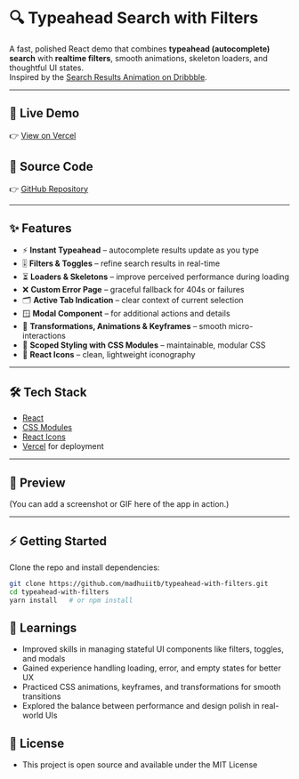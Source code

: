 # 🔍 Typeahead Search with Filters

A fast, polished React demo that combines **typeahead (autocomplete) search** with **realtime filters**, smooth animations, skeleton loaders, and thoughtful UI states.  
Inspired by the [Search Results Animation on Dribbble](https://dribbble.com/shots/17399694-Search-Results-Animation).

---

## 🚀 Live Demo
👉 [View on Vercel](https://typeahead-with-filters.vercel.app/)

## 📂 Source Code
👉 [GitHub Repository](https://github.com/madhuiitb/typeahead-with-filters)

---

## ✨ Features

- ⚡ **Instant Typeahead** – autocomplete results update as you type  
- 🎚 **Filters & Toggles** – refine search results in real-time  
- ⏳ **Loaders & Skeletons** – improve perceived performance during loading  
- ❌ **Custom Error Page** – graceful fallback for 404s or failures  
- 🗂 **Active Tab Indication** – clear context of current selection  
- 🪟 **Modal Component** – for additional actions and details  
- 🎨 **Transformations, Animations & Keyframes** – smooth micro-interactions  
- 🧩 **Scoped Styling with CSS Modules** – maintainable, modular CSS  
- 🔔 **React Icons** – clean, lightweight iconography  

---

## 🛠 Tech Stack

- [React](https://react.dev/)  
- [CSS Modules](https://github.com/css-modules/css-modules)  
- [React Icons](https://react-icons.github.io/react-icons/)  
- [Vercel](https://vercel.com/) for deployment  

---

## 📸 Preview

(You can add a screenshot or GIF here of the app in action.)

---

## ⚡ Getting Started

Clone the repo and install dependencies:

```bash
git clone https://github.com/madhuiitb/typeahead-with-filters.git
cd typeahead-with-filters
yarn install   # or npm install
```
## 📖 Learnings
- Improved skills in managing stateful UI components like filters, toggles, and modals
- Gained experience handling loading, error, and empty states for better UX
- Practiced CSS animations, keyframes, and transformations for smooth transitions
- Explored the balance between performance and design polish in real-world UIs

## 📜 License

- This project is open source and available under the MIT License
